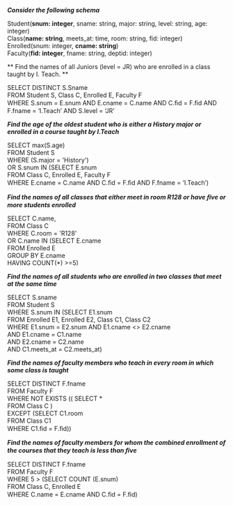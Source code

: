 __*Consider the following schema*__  

Student(__snum: integer__, sname: string, major: string, level: string, age: integer)  
Class(__name: string__, meets_at: time, room: string, fid: integer)  
Enrolled(snum: integer, __cname: string__)  
Faculty(__fid: integer__, fname: string, deptid: integer)  

** Find the names of all Juniors (level = JR) who are enrolled in a class taught by I. Teach. **  

SELECT DISTINCT S.Sname  
FROM Student S, Class C, Enrolled E, Faculty F  
WHERE S.snum = E.snum AND E.cname = C.name AND C.ﬁd = F.ﬁd AND F.fname = ‘I.Teach’ AND S.level = ‘JR’  

__*Find the age of the oldest student who is either a History major or enrolled in a course taught by I.Teach*__  

SELECT max(S.age)  
FROM Student S  
WHERE (S.major = 'History')  
OR S.snum IN (SELECT E.snum   
FROM Class C, Enrolled E, Faculty F  
WHERE E.cname = C.name AND C.ﬁd = F.ﬁd AND F.fname = ‘I.Teach’)  

__*Find the names of all classes that either meet in room R128 or have ﬁve or more students enrolled*__  

SELECT C.name,    
FROM Class C  
WHERE C.room = 'R128'  
OR C.name IN (SELECT E.cname  
FROM Enrolled E  
GROUP BY E.cname  
HAVING COUNT(*) >=5)  

__*Find the names of all students who are enrolled in two classes that meet at the same time*__  

SELECT S.sname  
FROM Student S  
WHERE S.snum IN (SELECT E1.snum  
FROM Enrolled E1, Enrolled E2, Class C1, Class C2  
WHERE E1.snum = E2.snum AND E1.cname <> E2.cname  
AND E1.cname = C1.name  
AND E2.cname = C2.name  
AND C1.meets_at = C2.meets_at)  

__*Find the names of faculty members who teach in every room in which some class is taught*__  

SELECT DISTINCT F.fname  
FROM Faculty F  
WHERE NOT EXISTS (( SELECT *  
FROM Class C )  
EXCEPT (SELECT C1.room  
FROM Class C1  
WHERE C1.ﬁd = F.ﬁd))  

__*Find the names of faculty members for whom the combined enrollment of the courses that they teach is less than ﬁve*__  

SELECT DISTINCT F.fname  
FROM Faculty F  
WHERE 5 > (SELECT COUNT (E.snum)  
FROM Class C, Enrolled E  
WHERE C.name = E.cname AND C.ﬁd = F.ﬁd)  





